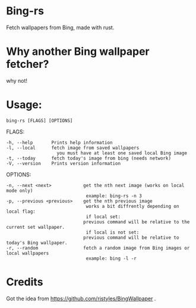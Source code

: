 # Bing-rs
Fetch wallpapers from Bing, made with rust.

# Why another Bing wallpaper fetcher?

why not!

# Usage:
    bing-rs [FLAGS] [OPTIONS]

FLAGS:

    -h, --help       Prints help information
    -l, --local      fetch image from saved wallpapers
                       you must have at least one saved local Bing image 
    -t, --today      fetch today's image from bing (needs network)
    -V, --version    Prints version information

OPTIONS:

    -n, --next <next>            get the nth next image (works on local mode only)
                                  example: bing-rs -n 3
    -p, --previous <previous>    get the nth previous image
                                  works a bit diffrently depending on local flag:
                                  if local set:
                                 previous command will be relative to the current set wallpaper.
                                  if local is not set:
                                 previous command will be relative to today's Bing wallpaper.
    -r, --random                 fetch a random image from Bing images or local wallpapers
                                  example: bing -l -r



# Credits

Got the idea from https://github.com/rjstyles/BingWallpaper .
